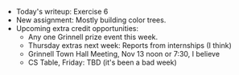 * Today's writeup: Exercise 6
* New assignment: Mostly building color trees.
* Upcoming extra credit opportunities:
    * Any one Grinnell prize event this week.
    * Thursday extras next week: Reports from internships (I think)
    * Grinnell Town Hall Meeting, Nov 13 noon or 7:30, I believe
    * CS Table, Friday: TBD (it's been a bad week)
